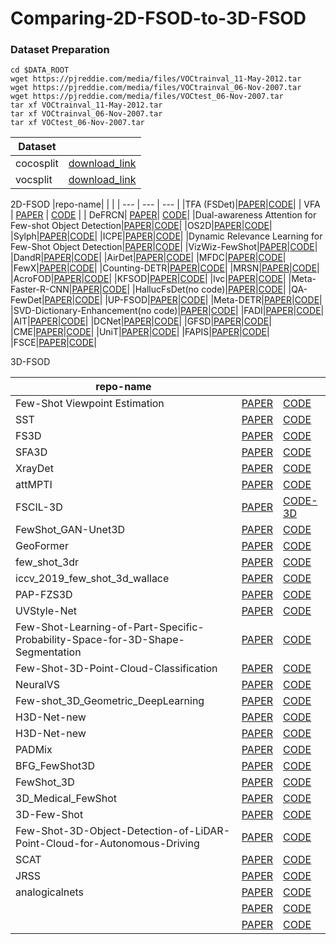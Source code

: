 # Comparing-2D-FSOD-to-3D-FSOD

### Dataset Preparation
```
cd $DATA_ROOT
wget https://pjreddie.com/media/files/VOCtrainval_11-May-2012.tar
wget https://pjreddie.com/media/files/VOCtrainval_06-Nov-2007.tar
wget https://pjreddie.com/media/files/VOCtest_06-Nov-2007.tar
tar xf VOCtrainval_11-May-2012.tar
tar xf VOCtrainval_06-Nov-2007.tar
tar xf VOCtest_06-Nov-2007.tar
```


|Dataset||
| --- |--- |
|cocosplit|[download_link](https://drive.google.com/file/d/1T_cYLxNqYlbnFNJt8IVvT7ZkWb5c0esj/view?usp=sharing)|
|vocsplit|[download_link](https://drive.google.com/file/d/1BpDDqJ0p-fQAFN_pthn2gqiK5nWGJ-1a/view?usp=sharing)|


2D-FSOD
|repo-name| | |
| --- | --- | --- | 
|TFA (FSDet)|[PAPER]()|[CODE](https://github.com/ucbdrive/few-shot-object-detection)|
| VFA | [PAPER](https://arxiv.org/pdf/2301.13411.pdf) | [CODE](https://github.com/csuhan/VFA) | 
| DeFRCN| [PAPER](https://arxiv.org/pdf/2108.09017.pdf)| [CODE](https://github.com/er-muyue/DeFRCN)|
|Dual-awareness Attention for Few-shot Object Detection|[PAPER]()|[CODE](https://github.com/Tung-I/Dual-awareness-Attention-for-Few-shot-Object-Detection)|
|OS2D|[PAPER]()|[CODE](https://github.com/aosokin/os2d/tree/master)|
|Sylph|[PAPER]()|[CODE](https://github.com/facebookresearch/sylph-few-shot-detection)|
|ICPE|[PAPER]()|[CODE](https://github.com/lxn96/ICPE/tree/main)|
|Dynamic Relevance Learning for Few-Shot Object Detection|[PAPER]()|[CODE](https://github.com/liuweijie19980216/DRL-for-FSOD)|
|VizWiz-FewShot|[PAPER]()|[CODE](https://github.com/alec-bell/vizwiz-fewshot/tree/master)|
|DandR|[PAPER]()|[CODE](https://github.com/ZYN-1101/DandR/tree/main)|
|AirDet|[PAPER]()|[CODE](https://github.com/Jaraxxus-Me/AirDet)|
|MFDC|[PAPER]()|[CODE](https://github.com/WuShuang1998/MFDC)|
|FewX|[PAPER]()|[CODE](https://github.com/fanq15/FewX)|
|Counting-DETR|[PAPER]()|[CODE](https://github.com/VinAIResearch/Counting-DETR)|
|MRSN|[PAPER]()|[CODE](https://github.com/MMatx/MRSN)|
|AcroFOD|[PAPER]()|[CODE](https://github.com/Hlings/AcroFOD)|
|KFSOD|[PAPER]()|[CODE](https://github.com/ZS123-lang/KFSOD)|
|lvc|[PAPER]()|[CODE](https://github.com/prannaykaul/lvc)|
|Meta-Faster-R-CNN|[PAPER]()|[CODE](https://github.com/GuangxingHan/Meta-Faster-R-CNN)|
|HallucFsDet(no code)|[PAPER]()|[CODE]()|
|QA-FewDet|[PAPER]()|[CODE](https://github.com/GuangxingHan/QA-FewDet)|
|UP-FSOD|[PAPER]()|[CODE](https://github.com/AmingWu/UP-FSOD)|
|Meta-DETR|[PAPER]()|[CODE](https://github.com/ZhangGongjie/Meta-DETR)|
|SVD-Dictionary-Enhancement(no code)|[PAPER]()|[CODE](https://github.com/AmingWu/SVD-Dictionary-Enhancement)|
|FADI|[PAPER]()|[CODE](https://github.com/yhcao6/FADI)|
|AIT|[PAPER]()|[CODE](https://github.com/CAIVIAC/AIT)|
|DCNet|[PAPER]()|[CODE](https://github.com/hzhupku/DCNet)|
|GFSD|[PAPER]()|[CODE](https://github.com/Megvii-BaseDetection/GFSD)|
|CME|[PAPER]()|[CODE](https://github.com/Bohao-Lee/CME)|
|UniT|[PAPER]()|[CODE](https://github.com/ubc-vision/UniT)|
|FAPIS|[PAPER]()|[CODE](https://github.com/ducminhkhoi/FAPIS)|
|FSCE|[PAPER]()|[CODE](https://github.com/megvii-research/FSCE)|




3D-FSOD

|repo-name| | |
| --- | --- | --- | 
|Few-Shot Viewpoint Estimation|[PAPER]()|[CODE](https://github.com/YoungXIAO13/FewShotViewpoint)|
|SST|[PAPER]()|[CODE](https://github.com/tusen-ai/SST)|
|FS3D|[PAPER]()|[CODE](https://github.com/CVMI-Lab/FS3D)|
|SFA3D|[PAPER]()|[CODE](https://github.com/maudzung/SFA3D)|
|XrayDet|[PAPER]()|[CODE]([https://github.com/DIG-Beihang/XrayDetection](https://github.com/DIG-Beihang/XrayDetection))|
|attMPTI|[PAPER]()|[CODE](https://github.com/Na-Z/attMPTI)|
|FSCIL-3D|[PAPER]()|[CODE-3D](https://github.com/townim-faisal/FSCIL-3D)|
|FewShot_GAN-Unet3D|[PAPER]()|[CODE](https://github.com/arnab39/FewShot_GAN-Unet3D)|
|GeoFormer|[PAPER]()|[CODE](https://github.com/VinAIResearch/GeoFormer)|
|few_shot_3dr|[PAPER]()|[CODE](https://github.com/JeremyFisher/few_shot_3dr)|
|iccv_2019_few_shot_3d_wallace|[PAPER]()|[CODE](https://github.com/BramSW/iccv_2019_few_shot_3d_wallace)|
|PAP-FZS3D|[PAPER]()|[CODE](https://github.com/heshuting555/PAP-FZS3D)|
|UVStyle-Net|[PAPER]()|[CODE](https://github.com/AutodeskAILab/UVStyle-Net)|
|Few-Shot-Learning-of-Part-Specific-Probability-Space-for-3D-Shape-Segmentation|[PAPER]()|[CODE](https://github.com/Lingjing324/Few-Shot-Learning-of-Part-Specific-Probability-Space-for-3D-Shape-Segmentation)|
|Few-Shot-3D-Point-Cloud-Classification|[PAPER]()|[CODE](https://github.com/PeiZhou26/Few-Shot-3D-Point-Cloud-Classification)|
|NeuralVS|[PAPER]()|[CODE](https://github.com/Angtian/NeuralVS)|
|Few-shot_3D_Geometric_DeepLearning|[PAPER]()|[CODE](https://github.com/Mzunoven/Few-shot_3D_Geometric_DeepLearning)|
|H3D-Net-new|[PAPER]()|[CODE]()|
|H3D-Net-new|[PAPER]()|[CODE](https://github.com/MaxPolak97/H3D-Net-new)|
|PADMix|[PAPER]()|[CODE](https://github.com/ttchengab/PADMix)|
|BFG_FewShot3D|[PAPER]()|[CODE](https://github.com/Mostapha0A/BFG_FewShot3D)|
|FewShot_3D|[PAPER]()|[CODE](https://github.com/rishabhdotgupta/FewShot_3D)|
|3D_Medical_FewShot|[PAPER]()|[CODE](https://github.com/Rituraj-commits/3D_Medical_FewShot)|
|3D-Few-Shot|[PAPER]()|[CODE](https://github.com/yuchenlichuck/3D-Few-Shot)|
|Few-Shot-3D-Object-Detection-of-LiDAR-Point-Cloud-for-Autonomous-Driving|[PAPER]()|[CODE](https://github.com/Garvey98/Few-Shot-3D-Object-Detection-of-LiDAR-Point-Cloud-for-Autonomous-Driving)|
|SCAT|[PAPER]()|[CODE](https://github.com/czzhang179/SCAT)|
|JRSS|[PAPER]()|[CODE](https://github.com/AIforMS/JRSS)|
|analogicalnets|[PAPER]()|[CODE](https://github.com/nickgkan/analogicalnets)|
||[PAPER]()|[CODE]()|
||[PAPER]()|[CODE]()|


